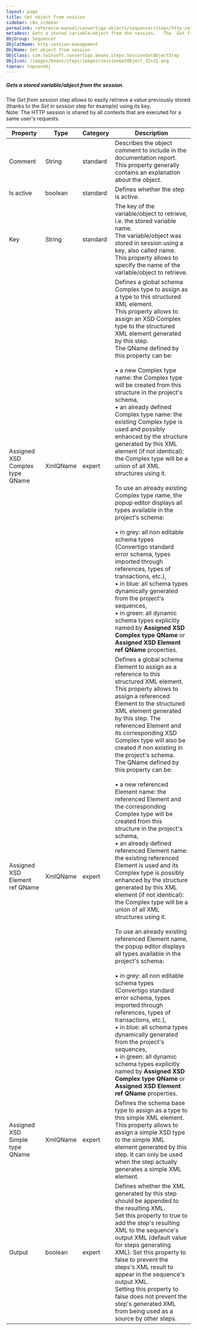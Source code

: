 ```yaml
---
layout: page
title: Get object from session
sidebar: c8o_sidebar
permalink: reference-manual/convertigo-objects/sequencer/steps/http-session-management/get-object-from-session/
metadesc: Gets a stored variable/object from the session.   The  Get from session  step allows to easily retrieve a value previously stored (thanks to the  Set 
ObjGroup: Sequencer
ObjCatName: http-session-management
ObjName: Get object from session
ObjClass: com.twinsoft.convertigo.beans.steps.SessionGetObjectStep
ObjIcon: /images/beans/steps/images/sessionGetObject_32x32.png
topnav: topnavobj
---
```

##### Gets a stored variable/object from the session. 

The <i>Get from session</i> step allows to easily retrieve a value previously stored (thanks to the <i>Set in session</i> step for example) using its key. <br/><span class="orangetwinsoft">Note:</span> The HTTP session is shared by all contexts that are executed for a same user's requests.

Property | Type | Category | Description
--- | --- | --- | ---
Comment | String | standard | Describes the object comment to include in the documentation report.<br/>This property generally contains an explanation about the object.
Is active | boolean | standard | Defines whether the step is active.
Key | String | standard | The key of the variable/object to retrieve, i.e. the stored variable name.<br/>The variable/object was stored in session using a key, also called name. This property allows to specify the name of the variable/object to retrieve.
Assigned XSD Complex type QName  | XmlQName | expert | Defines a global schema Complex type to assign as a type to this structured XML element.<br/>This property allows to assign an XSD Complex type to the structured XML element generated by this step. <br/>The QName defined by this property can be: <br/><br/>• a new Complex type name: the Complex type will be created from this structure in the project's schema, <br/>• an already defined Complex type name: the existing Complex type is used and possibly enhanced by the structure generated by this XML element (if not identical): the Complex type will be a union of all XML structures using it.<br/><br/>To use an already existing Complex type name, the popup editor displays all types available in the project's schema: <br/><br/>• in grey: all non editable schema types (Convertigo standard error schema, types imported through references, types of transactions, etc.), <br/>• in blue: all schema types dynamically generated from the project's sequences, <br/>• in green: all dynamic schema types explicitly named by <b>Assigned XSD Complex type QName </b> or <b>Assigned XSD Element ref QName</b> properties.<br/>
Assigned XSD Element ref QName | XmlQName | expert | Defines a global schema Element to assign as a reference to this structured XML element.<br/>This property allows to assign a referenced Element to the structured XML element generated by this step. The referenced Element and its corresponding XSD Complex type will also be created if non existing in the project's schema. <br/>The QName defined by this property can be: <br/><br/>• a new referenced Element name: the referenced Element and the corresponding Complex type will be created from this structure in the project's schema, <br/>• an already defined referenced Element name: the existing referenced Element is used and its Complex type is possibly enhanced by the structure generated by this XML element (if not identical): the Complex type will be a union of all XML structures using it.<br/><br/>To use an already existing referenced Element name, the popup editor displays all types available in the project's schema: <br/><br/>• in grey: all non editable schema types (Convertigo standard error schema, types imported through references, types of transactions, etc.), <br/>• in blue: all schema types dynamically generated from the project's sequences, <br/>• in green: all dynamic schema types explicitly named by <b>Assigned XSD Complex type QName </b> or <b>Assigned XSD Element ref QName</b> properties.<br/>
Assigned XSD Simple type QName | XmlQName | expert | Defines the schema base type to assign as a type to this simple XML element.<br/>This property allows to assign a simple XSD type to the simple XML element generated by this step. It can only be used when the step actually generates a simple XML element.
Output | boolean | expert | Defines whether the XML generated by this step should be appended to the resulting XML.<br/>Set this property to <span class="computer">true</span> to add the step's resulting XML to the sequence's output XML (default value for steps generating XML). Set this property to <span class="computer">false</span> to prevent the steps's XML result to appear in the sequence's output XML.<br/>Setting this property to <span class="computer">false</span> does not prevent the step's generated XML from being used as a source by other steps.
